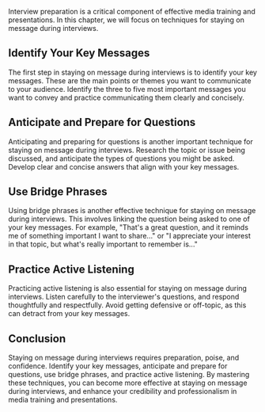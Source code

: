 
Interview preparation is a critical component of effective media training and presentations. In this chapter, we will focus on techniques for staying on message during interviews.

Identify Your Key Messages
--------------------------

The first step in staying on message during interviews is to identify your key messages. These are the main points or themes you want to communicate to your audience. Identify the three to five most important messages you want to convey and practice communicating them clearly and concisely.

Anticipate and Prepare for Questions
------------------------------------

Anticipating and preparing for questions is another important technique for staying on message during interviews. Research the topic or issue being discussed, and anticipate the types of questions you might be asked. Develop clear and concise answers that align with your key messages.

Use Bridge Phrases
------------------

Using bridge phrases is another effective technique for staying on message during interviews. This involves linking the question being asked to one of your key messages. For example, "That's a great question, and it reminds me of something important I want to share..." or "I appreciate your interest in that topic, but what's really important to remember is..."

Practice Active Listening
-------------------------

Practicing active listening is also essential for staying on message during interviews. Listen carefully to the interviewer's questions, and respond thoughtfully and respectfully. Avoid getting defensive or off-topic, as this can detract from your key messages.

Conclusion
----------

Staying on message during interviews requires preparation, poise, and confidence. Identify your key messages, anticipate and prepare for questions, use bridge phrases, and practice active listening. By mastering these techniques, you can become more effective at staying on message during interviews, and enhance your credibility and professionalism in media training and presentations.
